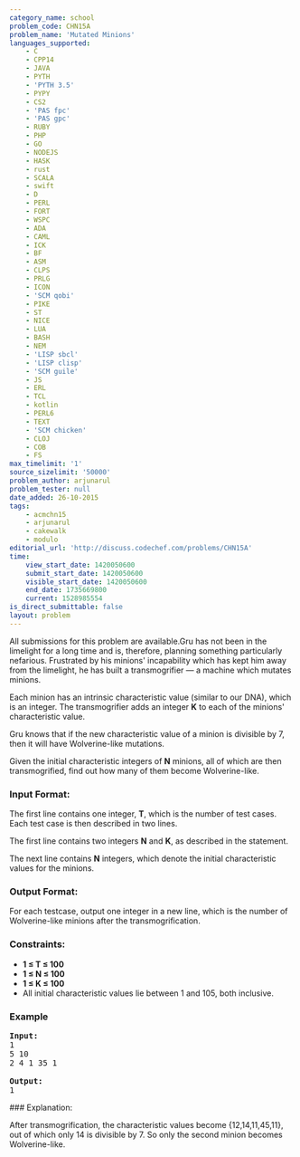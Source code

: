 ```yaml
---
category_name: school
problem_code: CHN15A
problem_name: 'Mutated Minions'
languages_supported:
    - C
    - CPP14
    - JAVA
    - PYTH
    - 'PYTH 3.5'
    - PYPY
    - CS2
    - 'PAS fpc'
    - 'PAS gpc'
    - RUBY
    - PHP
    - GO
    - NODEJS
    - HASK
    - rust
    - SCALA
    - swift
    - D
    - PERL
    - FORT
    - WSPC
    - ADA
    - CAML
    - ICK
    - BF
    - ASM
    - CLPS
    - PRLG
    - ICON
    - 'SCM qobi'
    - PIKE
    - ST
    - NICE
    - LUA
    - BASH
    - NEM
    - 'LISP sbcl'
    - 'LISP clisp'
    - 'SCM guile'
    - JS
    - ERL
    - TCL
    - kotlin
    - PERL6
    - TEXT
    - 'SCM chicken'
    - CLOJ
    - COB
    - FS
max_timelimit: '1'
source_sizelimit: '50000'
problem_author: arjunarul
problem_tester: null
date_added: 26-10-2015
tags:
    - acmchn15
    - arjunarul
    - cakewalk
    - modulo
editorial_url: 'http://discuss.codechef.com/problems/CHN15A'
time:
    view_start_date: 1420050600
    submit_start_date: 1420050600
    visible_start_date: 1420050600
    end_date: 1735669800
    current: 1528985554
is_direct_submittable: false
layout: problem
---
```

All submissions for this problem are available.Gru has not been in the limelight for a long time and is, therefore, planning something particularly nefarious. Frustrated by his minions' incapability which has kept him away from the limelight, he has built a transmogrifier — a machine which mutates minions.

Each minion has an intrinsic characteristic value (similar to our DNA), which is an integer. The transmogrifier adds an integer **K** to each of the minions' characteristic value.

Gru knows that if the new characteristic value of a minion is divisible by 7, then it will have Wolverine-like mutations.

Given the initial characteristic integers of **N** minions, all of which are then transmogrified, find out how many of them become Wolverine-like.

### Input Format:

The first line contains one integer, **T**, which is the number of test cases. Each test case is then described in two lines.

The first line contains two integers **N** and **K**, as described in the statement.

The next line contains **N** integers, which denote the initial characteristic values for the minions.

### Output Format:

For each testcase, output one integer in a new line, which is the number of Wolverine-like minions after the transmogrification.

### Constraints:

- **1 ≤ T ≤ 100**
- **1 ≤ N ≤ 100**
- **1 ≤ K ≤ 100**
- All initial characteristic values lie between 1 and 105, both inclusive.

### Example

<pre>
<b>Input:</b>
1
5 10
2 4 1 35 1

<b>Output:</b>
1
</pre>### Explanation:

After transmogrification, the characteristic values become {12,14,11,45,11}, out of which only 14 is divisible by 7. So only the second minion becomes Wolverine-like.
